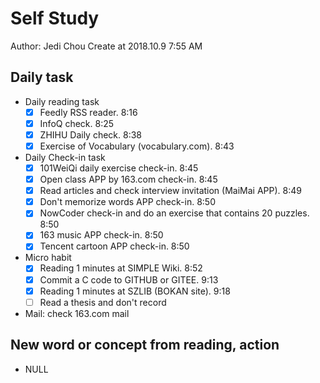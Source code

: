 # Self Study

Author: Jedi Chou
Create at 2018.10.9 7:55 AM

## Daily task

* Daily reading task
  -[x] Feedly RSS reader. 8:16
  -[x] InfoQ check. 8:25
  -[x] ZHIHU Daily check. 8:38
  -[x] Exercise of Vocabulary (vocabulary.com). 8:43

* Daily Check-in task
  -[x] 101WeiQi daily exercise check-in. 8:45
  -[x] Open class APP by 163.com check-in. 8:45
  -[x] Read articles and check interview invitation (MaiMai APP). 8:49
  -[x] Don't memorize words APP check-in. 8:50
  -[x] NowCoder check-in and do an exercise that contains 20 puzzles. 8:50
  -[x] 163 music APP check-in. 8:50
  -[x] Tencent cartoon APP check-in. 8:50

* Micro habit
  -[x] Reading 1 minutes at SIMPLE Wiki. 8:52
  -[x] Commit a C code to GITHUB or GITEE. 9:13
  -[x] Reading 1 minutes at SZLIB (BOKAN site). 9:18
  -[ ] Read a thesis and don't record
  
* Mail: check 163.com mail

## New word or concept from reading, action

* NULL
  